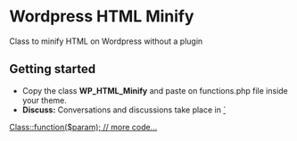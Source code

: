 # Wordpress HTML Minify
Class to minify HTML on Wordpress without a plugin

## Getting started
- Copy the class **WP_HTML_Minify** and paste on functions.php file inside your theme.
- **Discuss:** Conversations and discussions take place in <a href="https://wordpress.slack.com/messages/C02QB2JS7">`
  
<!-- language: php -->
Class::function($param);
    // more code...
